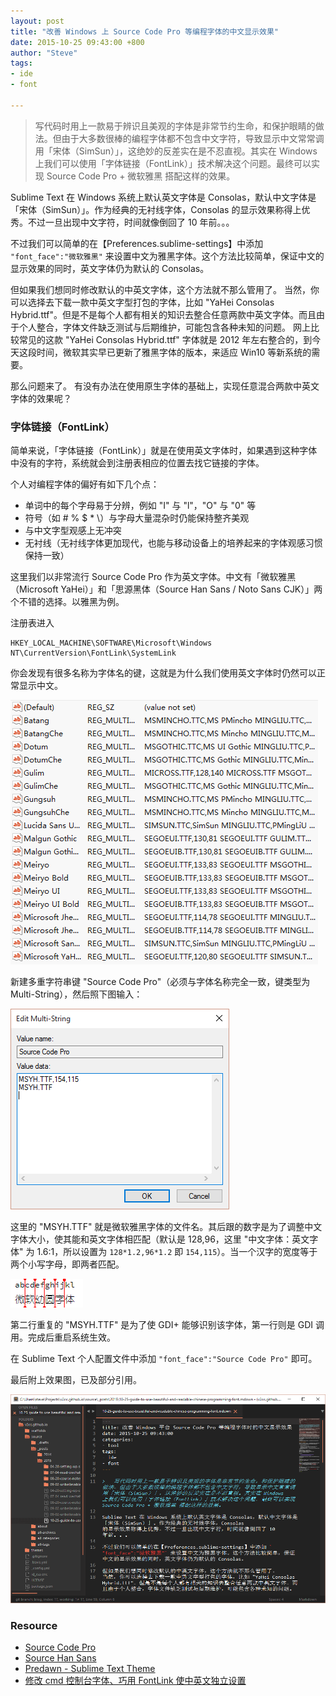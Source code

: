 ```yaml
---
layout: post
title: "改善 Windows 上 Source Code Pro 等编程字体的中文显示效果"
date: 2015-10-25 09:43:00 +800
author: "Steve"
tags:
- ide
- font

---
```


>   写代码时用上一款易于辨识且美观的字体是非常节约生命，和保护眼睛的做法。但由于大多数很棒的编程字体都不包含中文字符，导致显示中文常常调用「宋体（SimSun）」，这绝妙的反差实在是不忍直视。其实在 Windows 上我们可以使用「字体链接（FontLink）」技术解决这个问题。最终可以实现 Source Code Pro + 微软雅黑 搭配这样的效果。

Sublime Text 在 Windows 系统上默认英文字体是 Consolas，默认中文字体是「宋体（SimSun）」。作为经典的无衬线字体，Consolas 的显示效果称得上优秀。不过一旦出现中文字符，时间就像倒回了 10 年前。。。

不过我们可以简单的在【Preferences.sublime-settings】中添加 `"font_face":"微软雅黑"` 来设置中文为雅黑字体。这个方法比较简单，保证中文的显示效果的同时，英文字体仍为默认的 Consolas。

但如果我们想同时修改默认的中英文字体，这个方法就不那么管用了。
当然，你可以选择去下载一款中英文字型打包的字体，比如 "YaHei Consolas Hybrid.ttf"。但是不是每个人都有相关的知识去整合任意两款中英文字体。而且由于个人整合，字体文件缺乏测试与后期维护，可能包含各种未知的问题。
网上比较常见的这款 "YaHei Consolas Hybrid.ttf" 字体就是 2012 年左右整合的，到今天这段时间，微软其实早已更新了雅黑字体的版本，来适应 Win10 等新系统的需要。

那么问题来了。
有没有办法在使用原生字体的基础上，实现任意混合两款中英文字体的效果呢？

### 字体链接（FontLink）

简单来说，「字体链接（FontLink）」就是在使用英文字体时，如果遇到这种字体中没有的字符，系统就会到注册表相应的位置去找它链接的字体。

个人对编程字体的偏好有如下几个点：

*   单词中的每个字母易于分辨，例如 "I" 与 "l"，"O" 与 "0" 等
*   符号（如 # % $ * \）与字母大量混杂时仍能保持整齐美观
*   与中文字型观感上无冲突
*   无衬线（无衬线字体更加现代，也能与移动设备上的培养起来的字体观感习惯保持一致）

这里我们以非常流行 Source Code Pro 作为英文字体。中文有「微软雅黑（Microsoft YaHei）」和「思源黑体（Source Han Sans / Noto Sans CJK）」两个不错的选择。以雅黑为例。

注册表进入

    HKEY_LOCAL_MACHINE\SOFTWARE\Microsoft\Windows NT\CurrentVersion\FontLink\SystemLink

你会发现有很多名称为字体名的键，这就是为什么我们使用英文字体时仍然可以正常显示中文。

![](/img/guide-to-using-beautiful-and-readable-chinese-programming-font/1.png)

新建多重字符串键 "Source Code Pro"（必须与字体名称完全一致，键类型为 Multi-String），然后照下图输入：

![](/img/guide-to-using-beautiful-and-readable-chinese-programming-font/2.png)

这里的 "MSYH.TTF" 就是微软雅黑字体的文件名。其后跟的数字是为了调整中文字体大小，使其能和英文字体相匹配（默认是 128,96，这里 "中文字体：英文字体" 为 1.6:1，所以设置为 `128*1.2,96*1.2` 即 `154,115`）。当一个汉字的宽度等于两个小写字母，即两者匹配。

![](/img/guide-to-using-beautiful-and-readable-chinese-programming-font/3.png)

第二行重复的 "MSYH.TTF" 是为了使 GDI+ 能够识别该字体，第一行则是 GDI 调用。完成后重启系统生效。

在 Sublime Text 个人配置文件中添加 `"font_face":"Source Code Pro"` 即可。

最后附上效果图，已及部分引用。

![](/img/guide-to-using-beautiful-and-readable-chinese-programming-font/4.png)

### Resource

*   [Source Code Pro](https://github.com/adobe-fonts/source-code-pro)
*   [Source Han Sans](https://github.com/adobe-fonts/source-han-sans)
*   [Predawn - Sublime Text Theme](https://packagecontrol.io/packages/Predawn)
*   [修改 cmd 控制台字体、巧用 FontLink 使中英文独立设置](http://www.cnblogs.com/RhinoC/p/4470338.html)